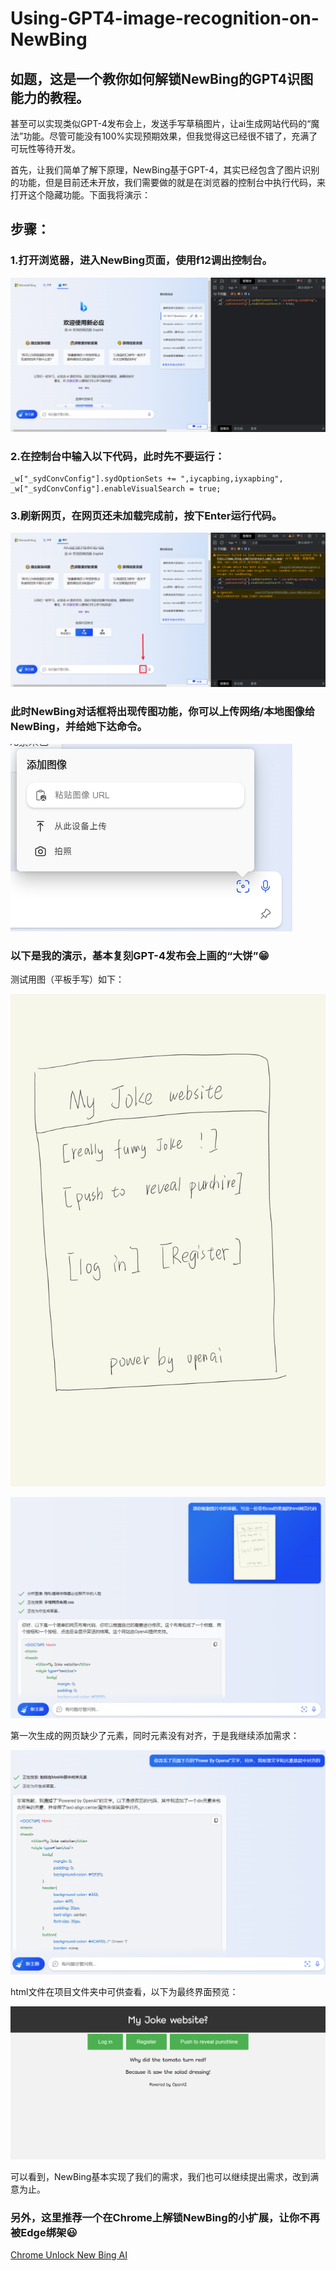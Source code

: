 # Using-GPT4-image-recognition-on-NewBing

## 如题，这是一个教你如何解锁NewBing的GPT4识图能力的教程。
甚至可以实现类似GPT-4发布会上，发送手写草稿图片，让ai生成网站代码的“魔法”功能。尽管可能没有100%实现预期效果，但我觉得这已经很不错了，充满了可玩性等待开发。

首先，让我们简单了解下原理，NewBing基于GPT-4，其实已经包含了图片识别的功能，但是目前还未开放，我们需要做的就是在浏览器的控制台中执行代码，来打开这个隐藏功能。下面我将演示：

## 步骤：

### 1.打开浏览器，进入NewBing页面，使用f12调出控制台。

![01](01.png)

### 2.在控制台中输入以下代码，此时先不要运行：

```
_w["_sydConvConfig"].sydOptionSets += ",iycapbing,iyxapbing",
_w["_sydConvConfig"].enableVisualSearch = true;
```

### 3.刷新网页，在网页还未加载完成前，按下Enter运行代码。

![02](02.png)

### 此时NewBing对话框将出现传图功能，你可以上传网络/本地图像给NewBing，并给她下达命令。

![06](06.png)

### 以下是我的演示，基本复刻GPT-4发布会上画的“大饼”😁

测试用图（平板手写）如下：

![draft](draft.jpg)

![03](03.png)

第一次生成的网页缺少了元素，同时元素没有对齐，于是我继续添加需求：

![05](05.png)

html文件在项目文件夹中可供查看，以下为最终界面预览：

![04](04.png)

可以看到，NewBing基本实现了我们的需求，我们也可以继续提出需求，改到满意为止。

### 另外，这里推荐一个在Chrome上解锁NewBing的小扩展，让你不再被Edge绑架😃
[Chrome Unlock New Bing AI](https://chrome.google.com/webstore/detail/chrome-unlock-new-bing-ai/nglhdhdfndbadmaiieikpefenkbgpdbf)
